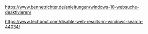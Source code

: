 
https://www.bennetrichter.de/anleitungen/windows-10-websuche-deaktivieren/

https://www.techbout.com/disable-web-results-in-windows-search-44034/
